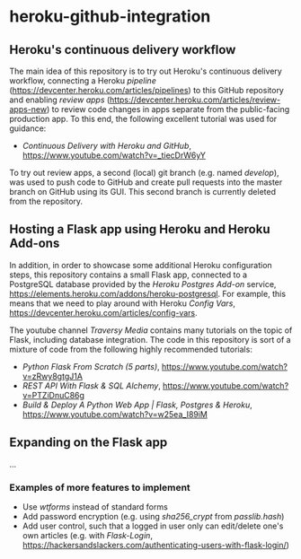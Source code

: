 # heroku-github-integration

## Heroku's continuous delivery workflow

The main idea of this repository is to try out Heroku's continuous delivery workflow, connecting a Heroku *pipeline* (https://devcenter.heroku.com/articles/pipelines) to this GitHub repository and enabling *review apps* (https://devcenter.heroku.com/articles/review-apps-new) to review code changes in apps separate from the public-facing production app. To this end, the following excellent tutorial was used for guidance:
- *Continuous Delivery with Heroku and GitHub*, https://www.youtube.com/watch?v=_tiecDrW6yY

To try out review apps, a second (local) git branch (e.g. named *develop*), was used to push code to GitHub and create pull requests into the master branch on GitHub using its GUI. This second branch is currently deleted from the repository.


## Hosting a Flask app using Heroku and Heroku Add-ons

In addition, in order to showcase some additional Heroku configuration steps, this repository contains a small Flask app, connected to a PostgreSQL database provided by the *Heroku Postgres Add-on* service, https://elements.heroku.com/addons/heroku-postgresql. For example, this means that we need to play around with Heroku *Config Vars*, https://devcenter.heroku.com/articles/config-vars.


The youtube channel *Traversy Media* contains many tutorials on the topic of Flask, including database integration. The code in this repository is sort of a mixture of code from the following highly recommended tutorials:
- *Python Flask From Scratch (5 parts)*, https://www.youtube.com/watch?v=zRwy8gtgJ1A
- *REST API With Flask & SQL Alchemy*, https://www.youtube.com/watch?v=PTZiDnuC86g
- *Build & Deploy A Python Web App | Flask, Postgres & Heroku*, https://www.youtube.com/watch?v=w25ea_I89iM


## Expanding on the Flask app

...


### Examples of more features to implement

- Use *wtforms* instead of standard forms
- Add password encryption (e.g. using *sha256_crypt* from *passlib.hash*)
- Add user control, such that a logged in user only can edit/delete one's own articles (e.g. with *Flask-Login*, https://hackersandslackers.com/authenticating-users-with-flask-login/)
